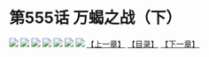 # 第555话 万蝎之战（下）
![](https://mhpic.xiaomingtaiji.net/comic/D/斗破苍穹拆分版/555话/1.jpg-zymk.middle.webp)
![](https://mhpic.xiaomingtaiji.net/comic/D/斗破苍穹拆分版/555话/2.jpg-zymk.middle.webp)
![](https://mhpic.xiaomingtaiji.net/comic/D/斗破苍穹拆分版/555话/3.jpg-zymk.middle.webp)
![](https://mhpic.xiaomingtaiji.net/comic/D/斗破苍穹拆分版/555话/4.jpg-zymk.middle.webp)
![](https://mhpic.xiaomingtaiji.net/comic/D/斗破苍穹拆分版/555话/5.jpg-zymk.middle.webp)
![](https://mhpic.xiaomingtaiji.net/comic/D/斗破苍穹拆分版/555话/6.jpg-zymk.middle.webp)
![](https://mhpic.xiaomingtaiji.net/comic/D/斗破苍穹拆分版/555话/7.jpg-zymk.middle.webp)
[【上一章】](./554.md)
[【目录】](./READMD.md)
[【下一章】](./556.md)
